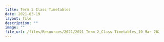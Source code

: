 ```yaml
---
title: Term 2 Class Timetables
date: 2021-03-19
layout: file
description: ""
image: ""
file_url: /files/Resources/2021/2021 Term 2_Class Timetables_19 Mar 2021.pdf
---
```

